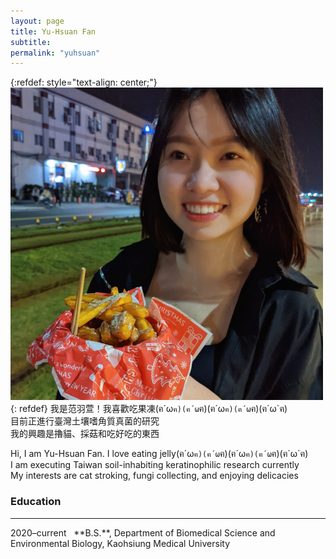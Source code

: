 ```yaml
---
layout: page
title: Yu-Hsuan Fan
subtitle: 
permalink: "yuhsuan"
---
```

{:refdef: style="text-align: center;"}
![](assets/img/people/yuhsuan_500.png)
{: refdef}
我是范羽萱！我喜歡吃果凍(ฅ´ω`ฅ)(ฅ´ω`ฅ)(ฅ´ω`ฅ)(ฅ´ω`ฅ)(ฅ´ω`ฅ)<br>
目前正進行臺灣土壤嗜角質真菌的研究<br>
我的興趣是擼貓、採菇和吃好吃的東西<br>

Hi, I am Yu-Hsuan Fan. I love eating jelly(ฅ´ω`ฅ)(ฅ´ω`ฅ)(ฅ´ω`ฅ)(ฅ´ω`ฅ)(ฅ´ω`ฅ)<br>
I am executing Taiwan soil-inhabiting keratinophilic research currently<br>
My interests are cat stroking, fungi collecting, and enjoying delicacies<br>

### Education
<hr>
2020–current&nbsp;&nbsp;&nbsp;**B.S.**, Department of Biomedical Science and Environmental Biology, Kaohsiung Medical University<br>
